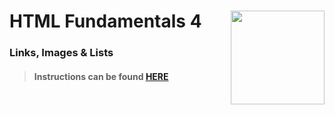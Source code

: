 # HTML Fundamentals 4 <img align="right" src="https://github.com/Learning-Fuze/prototypes_C10.17/blob/assets/assets/images/logos/LF_LOGO.png?raw=true" width="150">
### Links, Images & Lists

>#### Instructions can be found <a href="http://learning-fuze.github.io/prototypes_C10.17/#/HTML-Fundamentals-4" target="_blank">HERE</a>
